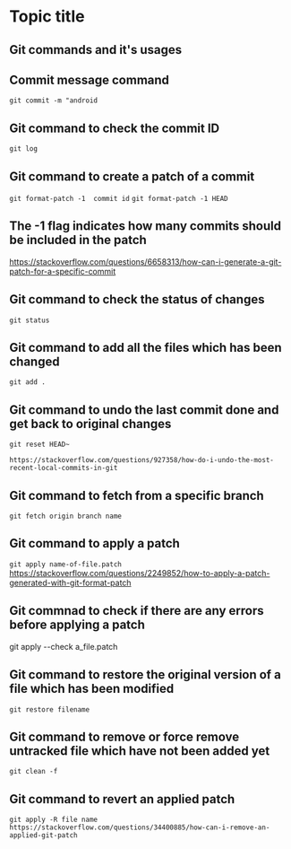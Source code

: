 # Topic title

## Git commands and it's usages 



## Commit message command
`git commit -m "android`

## Git command to check the commit ID
`git log`


## Git command to create a patch of a commit
`git format-patch -1  commit id`
`git format-patch -1 HEAD`
## The -1 flag indicates how many commits should be included in the patch
https://stackoverflow.com/questions/6658313/how-can-i-generate-a-git-patch-for-a-specific-commit 


## Git command to check the status of changes
`git status`

## Git command to add all the files which has been changed 
`git add .`

## Git command to undo the last commit done and get back to original changes 
`git reset HEAD~`

`https://stackoverflow.com/questions/927358/how-do-i-undo-the-most-recent-local-commits-in-git`

## Git command to fetch from a specific branch 
`git fetch origin branch name`


## Git command to apply a patch 
`git apply name-of-file.patch`
https://stackoverflow.com/questions/2249852/how-to-apply-a-patch-generated-with-git-format-patch

## Git commnad to check if there are any errors before applying a patch 
git apply --check a_file.patch

## Git command to restore the original version of a file which has been modified
`git restore filename`

## Git command to remove or force remove untracked file which have not been added yet 
`git clean -f`

## Git command to revert an applied patch 
`git apply -R file name`
`https://stackoverflow.com/questions/34400885/how-can-i-remove-an-applied-git-patch`
